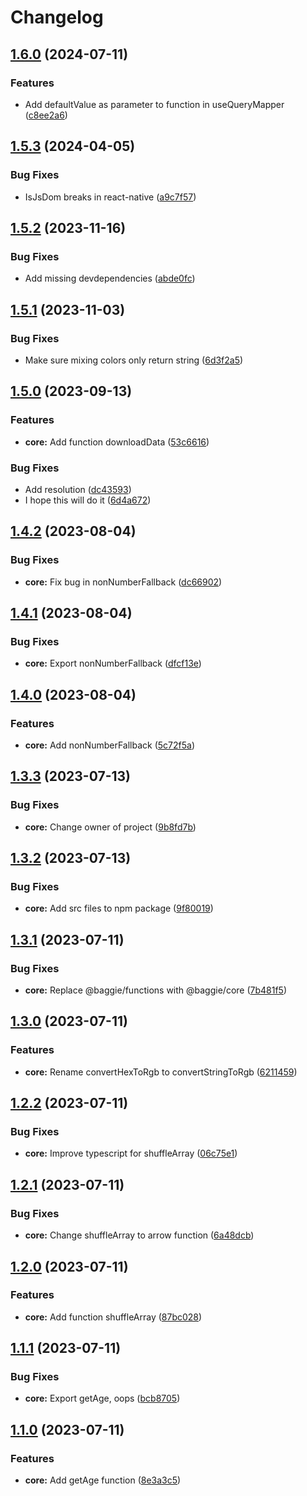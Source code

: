 # Changelog

## [1.6.0](https://github.com/saxofonsolo/baggie/compare/core-v1.5.3...core-v1.6.0) (2024-07-11)


### Features

* Add defaultValue as parameter to function in useQueryMapper ([c8ee2a6](https://github.com/saxofonsolo/baggie/commit/c8ee2a6c1808302dec41146fb64b3b84d2b5142c))

## [1.5.3](https://github.com/saxofonsolo/baggie/compare/core-v1.5.2...core-v1.5.3) (2024-04-05)


### Bug Fixes

* IsJsDom breaks in react-native ([a9c7f57](https://github.com/saxofonsolo/baggie/commit/a9c7f572d9c063ea1e234bd568866d016d066e58))

## [1.5.2](https://github.com/saxofonsolo/baggie/compare/core-v1.5.1...core-v1.5.2) (2023-11-16)


### Bug Fixes

* Add missing devdependencies ([abde0fc](https://github.com/saxofonsolo/baggie/commit/abde0fc51900c403c3f2ff5c0a8bd75ad0df7d08))

## [1.5.1](https://github.com/saxofonsolo/baggie/compare/core-v1.5.0...core-v1.5.1) (2023-11-03)


### Bug Fixes

* Make sure mixing colors only return string ([6d3f2a5](https://github.com/saxofonsolo/baggie/commit/6d3f2a5d2fc1ad6e051339caa0331fca597eb52f))

## [1.5.0](https://github.com/saxofonsolo/baggie/compare/core-v1.4.2...core-v1.5.0) (2023-09-13)


### Features

* **core:** Add function downloadData ([53c6616](https://github.com/saxofonsolo/baggie/commit/53c66162048e4932d6569af80c14162b54015f75))


### Bug Fixes

* Add resolution ([dc43593](https://github.com/saxofonsolo/baggie/commit/dc435930d3a6bc67ebd4d86053bc80c2058e5c04))
* I hope this will do it ([6d4a672](https://github.com/saxofonsolo/baggie/commit/6d4a672c29af75c0324eaf60ca00eedb1388c7da))

## [1.4.2](https://github.com/saxofonsolo/baggie/compare/core-v1.4.1...core-v1.4.2) (2023-08-04)


### Bug Fixes

* **core:** Fix bug in nonNumberFallback ([dc66902](https://github.com/saxofonsolo/baggie/commit/dc66902ac3bdc516cb2cd094d0a18562e498349b))

## [1.4.1](https://github.com/saxofonsolo/baggie/compare/core-v1.4.0...core-v1.4.1) (2023-08-04)


### Bug Fixes

* **core:** Export nonNumberFallback ([dfcf13e](https://github.com/saxofonsolo/baggie/commit/dfcf13e5b3daca1495da3638e9b6ef9f1ddc080c))

## [1.4.0](https://github.com/saxofonsolo/baggie/compare/core-v1.3.3...core-v1.4.0) (2023-08-04)


### Features

* **core:** Add nonNumberFallback ([5c72f5a](https://github.com/saxofonsolo/baggie/commit/5c72f5ac972b7066756b129c07412c582db79935))

## [1.3.3](https://github.com/saxofonsolo/baggie/compare/core-v1.3.2...core-v1.3.3) (2023-07-13)


### Bug Fixes

* **core:** Change owner of project ([9b8fd7b](https://github.com/saxofonsolo/baggie/commit/9b8fd7b6a6294c0de85475c2f6caa429303bd3e3))

## [1.3.2](https://github.com/saxofonsolo/baggie/compare/core-v1.3.1...core-v1.3.2) (2023-07-13)


### Bug Fixes

* **core:** Add src files to npm package ([9f80019](https://github.com/saxofonsolo/baggie/commit/9f80019f0091997536dcc40a5a30e7b7573f5b42))

## [1.3.1](https://github.com/saxofonsolo/baggie/compare/core-v1.3.0...core-v1.3.1) (2023-07-11)


### Bug Fixes

* **core:** Replace @baggie/functions with @baggie/core ([7b481f5](https://github.com/saxofonsolo/baggie/commit/7b481f5848467225889b105e65b2415fa41be15c))

## [1.3.0](https://github.com/saxofonsolo/baggie/compare/core-v1.2.2...core-v1.3.0) (2023-07-11)


### Features

* **core:** Rename convertHexToRgb to convertStringToRgb ([6211459](https://github.com/saxofonsolo/baggie/commit/62114599e79d0a42b2b2389ec6af9dbac0afdccf))

## [1.2.2](https://github.com/saxofonsolo/baggie/compare/core-v1.2.1...core-v1.2.2) (2023-07-11)


### Bug Fixes

* **core:** Improve typescript for shuffleArray ([06c75e1](https://github.com/saxofonsolo/baggie/commit/06c75e161e47ac04caa2373a0f8eff4fec4d9e09))

## [1.2.1](https://github.com/saxofonsolo/baggie/compare/core-v1.2.0...core-v1.2.1) (2023-07-11)


### Bug Fixes

* **core:** Change shuffleArray to arrow function ([6a48dcb](https://github.com/saxofonsolo/baggie/commit/6a48dcb39d481e6a5acbf7c1381caeef3db9b855))

## [1.2.0](https://github.com/saxofonsolo/baggie/compare/core-v1.1.1...core-v1.2.0) (2023-07-11)


### Features

* **core:** Add function shuffleArray ([87bc028](https://github.com/saxofonsolo/baggie/commit/87bc02873e51fd0845af4f5ae4531724b8c2e301))

## [1.1.1](https://github.com/saxofonsolo/baggie/compare/core-v1.1.0...core-v1.1.1) (2023-07-11)


### Bug Fixes

* **core:** Export getAge, oops ([bcb8705](https://github.com/saxofonsolo/baggie/commit/bcb8705ce8e3f7d1fc95ade5f4dff8c6d44e3f28))

## [1.1.0](https://github.com/saxofonsolo/baggie/compare/core-v1.0.0...core-v1.1.0) (2023-07-11)


### Features

* **core:** Add getAge function ([8e3a3c5](https://github.com/saxofonsolo/baggie/commit/8e3a3c59ffc8207dc683b2c8cebace3e53f81bc6))
